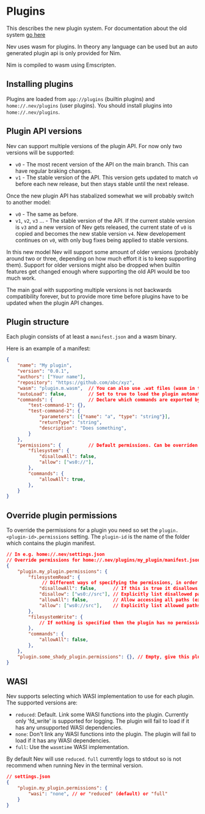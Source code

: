# Plugins

This describes the new plugin system. For documentation about the old system [go here](./configuration.md#Plugins)

Nev uses wasm for plugins. In theory any language can be used but an auto generated plugin api is only provided for Nim.

Nim is compiled to wasm using Emscripten.

## Installing plugins

Plugins are loaded from `app://plugins` (builtin plugins) and `home://.nev/plugins` (user plugins). You should install plugins into `home://.nev/plugins`.

## Plugin API versions

Nev can support multiple versions of the plugin API. For now only two versions will be supported:
- `v0` - The most recent version of the API on the main branch. This can have regular braking changes.
- `v1` - The stable version of the API. This version gets updated to match `v0` before each new release, but then stays stable until the next release.

Once the new plugin API has stabalized somewhat we will probably switch to another model:
- `v0` - The same as before.
- `v1`, `v2`, `v3` ... - The stable version of the API. If the current stable version is `v3` and a new version of Nev gets released, the current state of `v0` is copied and becomes the new stable version `v4`. New developement continues on `v0`, with only bug fixes being applied to stable versions.

In this new model Nev will support some amount of older versions (probably around two or three, depending on how much effort it is to keep supporting them).
Support for older versions might also be dropped when builtin features get changed enough where supporting the old API would be too much work.

The main goal with supporting multiple versions is not backwards compatibility forever, but to provide more time before plugins
have to be updated when the plugin API changes.

## Plugin structure

Each plugin consists of at least a `manifest.json` and a wasm binary.

Here is an example of a manifest:

```json
{
    "name": "My plugin",
    "version": "0.0.1",
    "authors": ["Your name"],
    "repository": "https://github.com/abc/xyz",
    "wasm": "plugin.m.wasm",  // You can also use .wat files (wasm in text format)
    "autoLoad": false,        // Set to true to load the plugin automatically when opening the editor
    "commands": {             // Declare which commands are exported by the plugin
        "test-command-1": {},
        "test-command-2": {
            "parameters": [{"name": "a", "type": "string"}],
            "returnType": "string",
            "description": "Does something",
        }
    },
    "permissions": {          // Default permissions. Can be overriden by user who installs the plugin.
        "filesystem": {
            "disallowAll": false,
            "allow": ["ws0://"],
        },
        "commands": {
            "allowAll": true,
        },
    }
}
```

## Override plugin permissions

To override the permissions for a plugin you need so set the `plugin.<plugin-id>.permissions` setting.
The `plugin-id` is the name of the folder which contains the plugin manifest.

```json
// In e.g. home://.nev/settings.json
// Override permissions for home://.nev/plugins/my_plugin/manifest.json
{
    "plugin.my_plugin.permissions": {
        "filesystemRead": {
             // Different ways of specifying the permissions, in order of highest priority to lowest priority.
            "disallowAll": false,      // If this is true it disallows any access, overriding any other settings for this category. Default: false,
            "disallow": ["ws0://src"], // Explicitly list disallowed paths. These are prefixes. Paths are normalized before checking the permissions to prevent accessing paths in parent directories using '..'
            "allowAll": false,         // Allow accessing all paths (except paths in 'disallow')
            "allow": ["ws0://src"],    // Explicitly list allowed paths (only used if 'allowAll' is false)
        },
        "filesystemWrite": {
            // If nothing is specified then the plugin has no permissions for this category
        },
        "commands": {
            "allowAll": false,
        },
    },
    "plugin.some_shady_plugin.permissions": {}, // Empty, give this plugin no permissions
}
```

## WASI

Nev supports selecting which WASI implementation to use for each plugin. The supported versions are:
- `reduced`: Default. Link some WASI functions into the plugin. Currently only 'fd_write' is supported for logging. The plugin will fail to load if it has any unsupported WASI dependencies.
- `none`: Don't link any WASI functions into the plugin. The plugin will fail to load if it has any WASI dependencies.
- `full`: Use the `wasmtime` WASI implementation.

By default Nev will use `reduced`. `full` currently logs to stdout so is not recommend when running Nev in the terminal version.

```json
// settings.json
{
    "plugin.my_plugin.permissions": {
        "wasi": "none", // or "reduced" (default) or "full"
    }
}
```
